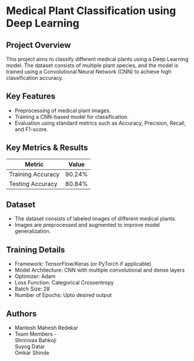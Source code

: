 # Medical Plant Classification using Deep Learning

## Project Overview
This project aims to classify different medical plants using a Deep Learning model. The dataset consists of multiple plant species, and the model is trained using a Convolutional Neural Network (CNN) to achieve high classification accuracy.

## Key Features
- Preprocessing of medical plant images.
- Training a CNN-based model for classification.
- Evaluation using standard metrics such as Accuracy, Precision, Recall, and F1-score.

## Key Metrics & Results
| Metric         | Value |
|---------------|-------|
| Training Accuracy      | 90.24%   |
| Testing Accuracy       | 80.84%   |


## Dataset
- The dataset consists of labeled images of different medical plants.
- Images are preprocessed and augmented to improve model generalization.

## Training Details
- Framework: TensorFlow/Keras (or PyTorch if applicable)
- Model Architecture: CNN with multiple convolutional and dense layers
- Optimizer: Adam
- Loss Function: Categorical Crossentropy
- Batch Size: 28
- Number of Epochs: Upto desired output


## Authors  
- Mantesh Mahesh Redekar
- Team Members -<br>
  Shrinivas Bahkoji<br>
  Suyog Datar<br>
  Omkar Shinde



